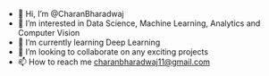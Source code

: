 - 👋 Hi, I’m @CharanBharadwaj
- 👀 I’m interested in Data Science, Machine Learning, Analytics and Computer Vision
- 🌱 I’m currently learning Deep Learning
- 💞️ I’m looking to collaborate on any exciting projects
- 📫 How to reach me charanbharadwaj11@gmail.com

<!---
CharanBharadwaj/CharanBharadwaj is a ✨ special ✨ repository because its `README.md` (this file) appears on your GitHub profile.
You can click the Preview link to take a look at your changes.
--->
